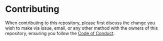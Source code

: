 # Contributing
When contributing to this repository, please first discuss the change you wish to make via issue, email, or any other method with the owners of this repository, ensuring you follow the [Code of Conduct](https://github.com/airchive/raceturts/blob/main/CODE_OF_CONDUCT.md).  
